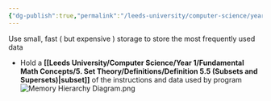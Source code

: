 ```yaml
---
{"dg-publish":true,"permalink":"/leeds-university/computer-science/year-1/computer-architecture/section-10-cache-memory/definitions/memory-hierarchy/","tags":["Definition"]}
---
```


Use small, fast ( but expensive ) storage to store the most frequently used data
- Hold a **[[Leeds University/Computer Science/Year 1/Fundamental Math Concepts/5. Set Theory/Definitions/Definition 5.5 (Subsets and Supersets)\|subset]]** of the instructions and data used by program
![Memory Hierarchy Diagram.png](/img/user/Leeds%20University/Computer%20Science/Year%201/Computer%20Architecture/Section%2010%20-%20Cache%20Memory/Images/Memory%20Hierarchy%20Diagram.png)
